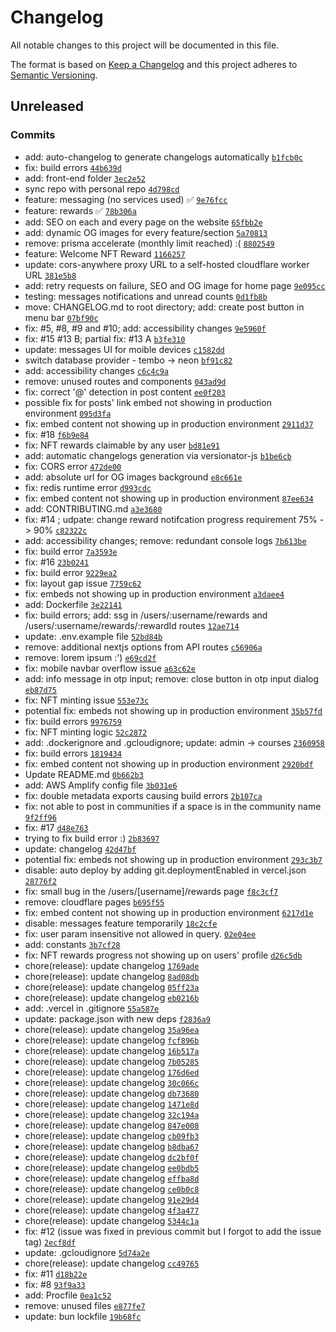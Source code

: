 # Changelog

All notable changes to this project will be documented in this file.

The format is based on [Keep a Changelog](https://keepachangelog.com/en/1.0.0/)
and this project adheres to [Semantic Versioning](https://semver.org/spec/v2.0.0.html).

## Unreleased

### Commits

- add: auto-changelog to generate changelogs automatically [`b1fcb0c`](https://github.com/avocodos/avocodos/commit/b1fcb0cb5b14dc62e156c37cd20c3852940d6f96)
- fix: build errors [`44b639d`](https://github.com/avocodos/avocodos/commit/44b639d12a76999955fc34f492ec3892168948cf)
- add: front-end folder [`3ec2e52`](https://github.com/avocodos/avocodos/commit/3ec2e527c7b4e5252ee2fcb07942d4e16aac23df)
- sync repo with personal repo [`4d798cd`](https://github.com/avocodos/avocodos/commit/4d798cd4cbf1ce603307306f8c9639860d071395)
- feature: messaging (no services used) ✅ [`9e76fcc`](https://github.com/avocodos/avocodos/commit/9e76fcc2d02b734cf6a146cdfb33de66eb9ef57e)
- feature: rewards ✅ [`78b306a`](https://github.com/avocodos/avocodos/commit/78b306aaf9bc7e8dcc143d78d86f60aae7268857)
- add: SEO on each and every page on the website [`65fbb2e`](https://github.com/avocodos/avocodos/commit/65fbb2e4616afc68b55a3b23e1ad5b2bd5f7331a)
- add: dynamic OG images for every feature/section [`5a70813`](https://github.com/avocodos/avocodos/commit/5a7081343c769e3869e8e6f2e3aee5089908adf8)
- remove: prisma accelerate (monthly limit reached) :( [`8802549`](https://github.com/avocodos/avocodos/commit/8802549020298be6aa6b7bcd80f0dcf4cc108071)
- feature: Welcome NFT Reward [`1166257`](https://github.com/avocodos/avocodos/commit/116625795319ab112869657118f8de1c37ca99f4)
- update: cors-anywhere proxy URL to a self-hosted cloudflare worker URL [`381e5b8`](https://github.com/avocodos/avocodos/commit/381e5b8cfeac77fae3727e18e4fd6d18ca338864)
- add: retry requests on failure, SEO and OG image for home page [`9e095cc`](https://github.com/avocodos/avocodos/commit/9e095ccc5c1753aab5d18fdef913bf0302438116)
- testing: messages notifications and unread counts [`0d1fb8b`](https://github.com/avocodos/avocodos/commit/0d1fb8b75ed7b879458b118de8cd27ab5fd7e296)
- move: CHANGELOG.md to root directory; add: create post button in menu bar [`07bf90c`](https://github.com/avocodos/avocodos/commit/07bf90c9e8905ba8599622a9611be65456614dc5)
- fix: #5, #8, #9 and #10; add: accessibility changes [`9e5960f`](https://github.com/avocodos/avocodos/commit/9e5960fe9a42129f390f424f5158a978add7ed0b)
- fix: #15 #13 B; partial fix: #13 A [`b3fe310`](https://github.com/avocodos/avocodos/commit/b3fe31085ed7ae4249cd3ee58ba37c6ca591a3f1)
- update: messages UI for moible devices [`c1582dd`](https://github.com/avocodos/avocodos/commit/c1582ddfc2025dfffbe34a6a96fc25c373479241)
- switch database provider - tembo -&gt; neon [`bf91c82`](https://github.com/avocodos/avocodos/commit/bf91c821f56a8aa67ad40d8f0cced3ecc391c97a)
- add: accessibility changes [`c6c4c9a`](https://github.com/avocodos/avocodos/commit/c6c4c9abf9ecd8dd999cd3dd89c92007a32b7309)
- remove: unused routes and components [`043ad9d`](https://github.com/avocodos/avocodos/commit/043ad9db82e9a22a2a72a01d1ba168329e38a95d)
- fix: correct '@' detection in post content [`ee0f203`](https://github.com/avocodos/avocodos/commit/ee0f2039be383a53befc93025b4ed28d416092f9)
- possible fix for posts' link embed not showing in production environment [`095d3fa`](https://github.com/avocodos/avocodos/commit/095d3fa1acdfaac497ec771ac1622570533f1ffa)
- fix: embed content not showing up in production environment [`2911d37`](https://github.com/avocodos/avocodos/commit/2911d379bba1d32bc1003a3834568a8d4c8bed1a)
- fix: #18 [`f6b9e84`](https://github.com/avocodos/avocodos/commit/f6b9e849d61186583b5a017246e1b74bff219314)
- fix: NFT rewards claimable by any user [`bd81e91`](https://github.com/avocodos/avocodos/commit/bd81e91fdc376b1ceda591fb277d57ca755ff35d)
- add: automatic changelogs generation via versionator-js [`b1be6cb`](https://github.com/avocodos/avocodos/commit/b1be6cb0daf46a508f622d28c7decf8ede70e185)
- fix: CORS error [`472de00`](https://github.com/avocodos/avocodos/commit/472de004b94810a39a58977a0a6e2ac8564e3778)
- add: absolute url for OG images background [`e8c661e`](https://github.com/avocodos/avocodos/commit/e8c661e031a573800c199e8bd1ee55ce80b24faa)
- fix: redis runtime error [`d993cdc`](https://github.com/avocodos/avocodos/commit/d993cdc2b081c6b09cd5e95b0b5c51beb7fb94fd)
- fix: embed content not showing up in production environment [`87ee634`](https://github.com/avocodos/avocodos/commit/87ee63406117cc2649c2edc78733e430c7810117)
- add: CONTRIBUTING.md [`a3e3680`](https://github.com/avocodos/avocodos/commit/a3e36802815009944d0a271434d790fc8f407c3d)
- fix: #14 ; udpate: change reward notifcation progress requirement 75% -&gt; 90% [`c82322c`](https://github.com/avocodos/avocodos/commit/c82322c6cc8202320016416cb0a33cdcbcbe760b)
- add: accessibility changes; remove: redundant console logs [`7b613be`](https://github.com/avocodos/avocodos/commit/7b613bece17543845058381030022721e4b00308)
- fix: build error [`7a3593e`](https://github.com/avocodos/avocodos/commit/7a3593ebe01ab9a9c4e9147b3a1df80c8e5cacdd)
- fix: #16 [`23b0241`](https://github.com/avocodos/avocodos/commit/23b024148df3c25cef7b4e733240cb217847d93b)
- fix: build error [`9229ea2`](https://github.com/avocodos/avocodos/commit/9229ea2ef2489fc21a493f5efa9b3d62e58dcddd)
- fix: layout gap issue [`7759c62`](https://github.com/avocodos/avocodos/commit/7759c627dfbb3f453548716077c344d6a53654c9)
- fix: embeds not showing up in production environment [`a3daee4`](https://github.com/avocodos/avocodos/commit/a3daee4988f0e0a19f8831fe23309636714484ec)
- add: Dockerfile [`3e22141`](https://github.com/avocodos/avocodos/commit/3e2214173ee5fa6a7e4f30362d5695ba33e4cf16)
- fix: build errors; add: ssg in /users/:username/rewards and /users/:username/rewards/:rewardId routes [`12ae714`](https://github.com/avocodos/avocodos/commit/12ae71455cd7b3676aae20d0ce9cd5b3434cd487)
- update: .env.example file [`52bd84b`](https://github.com/avocodos/avocodos/commit/52bd84b97f27e379c409fcac2efae73187b6e298)
- remove: additional nextjs options from API routes [`c56906a`](https://github.com/avocodos/avocodos/commit/c56906a3230e110ccdb8ca5fc4262e661648c8f5)
- remove: lorem ipsum :') [`e69cd2f`](https://github.com/avocodos/avocodos/commit/e69cd2f897e97f19d0d6ea2819acdde693adbd0f)
- fix: mobile navbar overflow issue [`a63c62e`](https://github.com/avocodos/avocodos/commit/a63c62e06d958b1bdacafdd39506d74ae47689e7)
- add: info message in otp input; remove: close button in otp input dialog [`eb87d75`](https://github.com/avocodos/avocodos/commit/eb87d757e40e7ee57f11b1180ed070d7d104f880)
- fix: NFT minting issue [`553e73c`](https://github.com/avocodos/avocodos/commit/553e73c7e7dfca13913976d71cbb9ab4f2426d58)
- potential fix: embeds not showing up in production environment [`35b57fd`](https://github.com/avocodos/avocodos/commit/35b57fd05ae441348e3b30758c9e21a2b939c138)
- fix: build errors [`9976759`](https://github.com/avocodos/avocodos/commit/99767598a2c671fee7ed2c4d172b15238b53b76a)
- fix: NFT minting logic [`52c2872`](https://github.com/avocodos/avocodos/commit/52c2872d15aadf35c4e410c56ee01f2496341573)
- add: .dockerignore and .gcloudignore; update: admin -&gt; courses [`2360958`](https://github.com/avocodos/avocodos/commit/2360958dd38aa82f9cc6a728c609082daab835c7)
- fix: build errors [`1819434`](https://github.com/avocodos/avocodos/commit/18194347096b43bdce445bb4e022d8948e1553d9)
- fix: embed content not showing up in production environment [`2920bdf`](https://github.com/avocodos/avocodos/commit/2920bdfbdb396d2ca758919e589ffa7824530675)
- Update README.md [`0b662b3`](https://github.com/avocodos/avocodos/commit/0b662b37ca8b05d7b7706d7e74d4df1ab138954e)
- add: AWS Amplify config file [`3b031e6`](https://github.com/avocodos/avocodos/commit/3b031e6eb8e4dc13ed55be5916dac6597a61cf7b)
- fix: double metadata exports causing build errors [`2b107ca`](https://github.com/avocodos/avocodos/commit/2b107ca201cc9c52d16fc34e5674d6077b51f744)
- fix: not able to post in communities if a space is in the community name [`9f2ff96`](https://github.com/avocodos/avocodos/commit/9f2ff96d1cf0a7ed28ca9a31ff1efd12f4dde8d9)
- fix: #17 [`d48e763`](https://github.com/avocodos/avocodos/commit/d48e7639321f24f71dc7e92870dadd8f921fa35d)
- trying to fix build error :) [`2b83697`](https://github.com/avocodos/avocodos/commit/2b83697d1ab9000ae0b33ac740a8e3e92817fdf9)
- update: changelog [`42d47bf`](https://github.com/avocodos/avocodos/commit/42d47bf84c775358006ba1343377463f9a027f19)
- potential fix: embeds not showing up in production environment [`293c3b7`](https://github.com/avocodos/avocodos/commit/293c3b736cab285fbcd957572a50599a857e7eec)
- disable: auto deploy by adding git.deploymentEnabled in vercel.json [`28776f2`](https://github.com/avocodos/avocodos/commit/28776f24ebdf5904d242f16b38ea41cde6e30ce5)
- fix: small bug in the /users/[username]/rewards page [`f8c3cf7`](https://github.com/avocodos/avocodos/commit/f8c3cf7fae0503166f7e4d9db1e83ca5f257a7e2)
- remove: cloudflare pages [`b695f55`](https://github.com/avocodos/avocodos/commit/b695f5551396c68145f1d14e25c4372353c4c0bf)
- fix: embed content not showing up in production environment [`6217d1e`](https://github.com/avocodos/avocodos/commit/6217d1e78b55b3ffe1015b536052d4c774fb7a50)
- disable: messages feature temporarily [`18c2cfe`](https://github.com/avocodos/avocodos/commit/18c2cfe57ff47346e1d3dd27f61b2d3d89977b94)
- fix: user param insensitive not allowed in query. [`02e04ee`](https://github.com/avocodos/avocodos/commit/02e04eefe0d5ae760775b18360b6261e69344cf6)
- add: constants [`3b7cf28`](https://github.com/avocodos/avocodos/commit/3b7cf2852e154ddeb31dd2909c6e5ddb067ee36d)
- fix: NFT rewards progress not showing up on users' profile [`d26c5db`](https://github.com/avocodos/avocodos/commit/d26c5db806ff6c8954f5de9ba96c9b9e58956893)
- chore(release): update changelog [`1769ade`](https://github.com/avocodos/avocodos/commit/1769ade4a5f1d85cfbf006f1f6e1677a332a7aaf)
- chore(release): update changelog [`8ad08db`](https://github.com/avocodos/avocodos/commit/8ad08dbb160a3eed29cfa6a05777d5a4fa0e8871)
- chore(release): update changelog [`05ff23a`](https://github.com/avocodos/avocodos/commit/05ff23a3f28e7bf8d367610acc52e920449bea80)
- chore(release): update changelog [`eb0216b`](https://github.com/avocodos/avocodos/commit/eb0216becdf3d99da05fe62cc9cab12a30c93347)
- add: .vercel in .gitignore [`55a587e`](https://github.com/avocodos/avocodos/commit/55a587e9b0c791e09c5c1c9c6a9326db937e4c7d)
- update: package.json with new deps [`f2836a9`](https://github.com/avocodos/avocodos/commit/f2836a94f59695cb9849e201684b501f38319dc0)
- chore(release): update changelog [`35a96ea`](https://github.com/avocodos/avocodos/commit/35a96eaf7f5ad53a63fa6b56910dddf2178453c5)
- chore(release): update changelog [`fcf896b`](https://github.com/avocodos/avocodos/commit/fcf896b605abb69fd75175b985931efe84b8ca7a)
- chore(release): update changelog [`16b517a`](https://github.com/avocodos/avocodos/commit/16b517a73fac4374a7f8a55e66bc72f0629b1796)
- chore(release): update changelog [`7b05285`](https://github.com/avocodos/avocodos/commit/7b05285da0a2637a50d47b848840c11ae5e1a12a)
- chore(release): update changelog [`176d6ed`](https://github.com/avocodos/avocodos/commit/176d6ed6b87c8555d46e6ff9a5282cc21f4c5e95)
- chore(release): update changelog [`30c066c`](https://github.com/avocodos/avocodos/commit/30c066c8c60dbdbc52c956c3d87070e550321586)
- chore(release): update changelog [`db73680`](https://github.com/avocodos/avocodos/commit/db73680fa8eae530a5ae320de840dfc0699f70bf)
- chore(release): update changelog [`1471e8d`](https://github.com/avocodos/avocodos/commit/1471e8db3f47c338f1f1f3c60f4ed7f76a32b538)
- chore(release): update changelog [`32c194a`](https://github.com/avocodos/avocodos/commit/32c194a7cd9faac3e256953f48be3c0755ef4a0a)
- chore(release): update changelog [`847e008`](https://github.com/avocodos/avocodos/commit/847e008cbc9171da8620177defe6fa1a9fe4d4a7)
- chore(release): update changelog [`cb09fb3`](https://github.com/avocodos/avocodos/commit/cb09fb3660586a4105082c8650b91d03fc41b713)
- chore(release): update changelog [`b8dba67`](https://github.com/avocodos/avocodos/commit/b8dba675e8e8cf1e81bac1dc713b84bddc4c1dab)
- chore(release): update changelog [`dc2bf0f`](https://github.com/avocodos/avocodos/commit/dc2bf0f7e4802212e5d5d5756e31fa9270b9cf13)
- chore(release): update changelog [`ee0bdb5`](https://github.com/avocodos/avocodos/commit/ee0bdb58695c09c1e3881e3e6684de15e602bd8d)
- chore(release): update changelog [`effba8d`](https://github.com/avocodos/avocodos/commit/effba8d1eb95a49b15fc5c6c57bf788685f27608)
- chore(release): update changelog [`ce0b0c8`](https://github.com/avocodos/avocodos/commit/ce0b0c833338eb9aadd2db9762a271cf6e702cc2)
- chore(release): update changelog [`91e29d4`](https://github.com/avocodos/avocodos/commit/91e29d4a87a0f96a790444e4e736a3a0883770bb)
- chore(release): update changelog [`4f3a477`](https://github.com/avocodos/avocodos/commit/4f3a47772f385d8f31a4ed44a715f114b88a6d17)
- chore(release): update changelog [`5344c1a`](https://github.com/avocodos/avocodos/commit/5344c1ae03193f2bf7c00cf412dc757fee727480)
- fix: #12 (issue was fixed in previous commit but I forgot to add the issue tag) [`2ecf8df`](https://github.com/avocodos/avocodos/commit/2ecf8df4bcd5320377db038e9e733d239187af14)
- update: .gcloudignore [`5d74a2e`](https://github.com/avocodos/avocodos/commit/5d74a2e42f7e746b4a78690b69700b98ec3496e8)
- chore(release): update changelog [`cc49765`](https://github.com/avocodos/avocodos/commit/cc497659831db7fe8cba35bc1994b152961df93b)
- fix: #11 [`d18b22e`](https://github.com/avocodos/avocodos/commit/d18b22e4d93123afa24b4b9f6227aa5e8046e020)
- fix: #8 [`93f9a33`](https://github.com/avocodos/avocodos/commit/93f9a334a52e20b6448479d6ec8828574b39ddad)
- add: Procfile [`0ea1c52`](https://github.com/avocodos/avocodos/commit/0ea1c522a040f8a9338892cd455625069389d8c3)
- remove: unused files [`e877fe7`](https://github.com/avocodos/avocodos/commit/e877fe7d740d1105556b45568345b4653a7ab096)
- update: bun lockfile [`19b68fc`](https://github.com/avocodos/avocodos/commit/19b68fc4f100e8d6fbf677364be7c80ffcbd2755)
